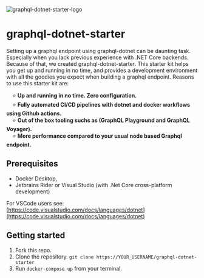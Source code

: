 ![graphql-dotnet-starter-logo](https://github.com/verduijn-it/graphql-dotnet-starter/blob/master/graphql-dotnet-logo.png)
# graphql-dotnet-starter

Setting up a graphql endpoint using graphql-dotnet can be daunting task. Especially when you lack previous experience with .NET Core backends. Because of that, we created graphql-dotnet-starter. This starter kit helps you get up and running in no time, and provides a development environment with all the goodies you expect when building a graphql endpoint. Reasons to use this starter kit are:

&nbsp;&nbsp;&nbsp;&nbsp;⭐  **Up and running in no time. Zero configuration.**  
&nbsp;&nbsp;&nbsp;&nbsp;⭐  **Fully automated CI/CD pipelines with dotnet and docker workflows using Github actions.**  
&nbsp;&nbsp;&nbsp;&nbsp;⭐  **Out of the box tooling suchs as (GraphQL Playground and GraphQL Voyager).**  
&nbsp;&nbsp;&nbsp;&nbsp;⭐  **More performance compared to your usual node based Graphql endpoint.**  

## Prerequisites

* Docker Desktop, 
* Jetbrains Rider or Visual Studio (with .Net Core cross-platform development)

For VSCode users see:
[https://code.visualstudio.com/docs/languages/dotnet](https://code.visualstudio.com/docs/languages/dotnet)

## Getting started

1. Fork this repo. 
2. Clone the repository. `git clone https://YOUR_USERNAME/graphql-dotnet-starter`
1. Run `docker-compose up` from your terminal.
